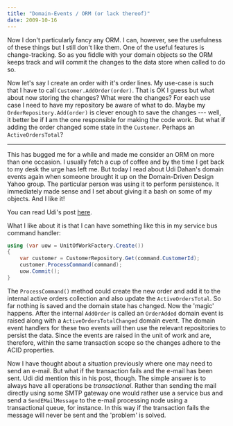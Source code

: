 ```yaml
---
title: "Domain-Events / ORM (or lack thereof)"
date: 2009-10-16
---
```


Now I don't particularly fancy any ORM. I can, however, see the usefulness of these things but I still don't like them. One of the useful features is change-tracking. So as you fiddle with your domain objects so the ORM keeps track and will commit the changes to the data store when called to do so.

Now let's say I create an order with it's order lines. My use-case is such that I have to call `Customer.AddOrder(order)`. That is OK I guess but what about now storing the changes? What were the changes? For each use case I need to have my repository be aware of what to do. Maybe my `OrderRepository.Add(order)` is clever enough to save the changes --- well, it better be if **I** am the one responsible for making the code work. But what if adding the order changed some state in the `Customer`. Perhaps an `ActiveOrdersTotal`?

---

This has bugged me for a while and made me consider an ORM on more than one occasion. I usually fetch a cup of coffee and by the time I get back to my desk the urge has left me. But today I read about Udi Dahan's domain events again when someone brought it up on the Domain-Driven Design Yahoo group. The particular person was using it to perform persistence. It immediately made sense and I set about giving it a bash on some of my objects. And I like it!

You can read Udi's post [here](http://www.udidahan.com/2009/06/14/domain-events-salvation/).

What I like about it is that I can have something like this in my service bus command handler:

``` c#
using (var uow = UnitOfWorkFactory.Create())
{
	var customer = CustomerRepository.Get(command.CustomerId);      
	customer.ProcessCommand(command);      
	uow.Commit();
}
```

The `ProcessCommand()` method could create the new order and add it to the internal active orders collection and also update the `ActiveOrdersTotal`. So far nothing is saved and the domain state has changed. Now the 'magic' happens. After the internal `AddOrder` is called an `OrderAdded` domain event is raised along with a `ActiveOrdersTotalChanged` domain event. The domain event handlers for these two events will then use the relevant repositories to persist the data. Since the events are raised in the unit of work and are, therefore, within the same transaction scope so the changes adhere to the ACID properties.

Now I have thought about a situation previously where one may need to send an e-mail. But what if the transaction fails and the e-mail has been sent. Udi did mention this in his post, though. The simple answer is to always have all operations be _transactional_. Rather than sending the mail directly using some SMTP gateway one would rather use a service bus and send a `SendEMailMessage` to the e-mail processing node using a transactional queue, for instance. In this way if the transaction fails the message will never be sent and the 'problem' is solved.
